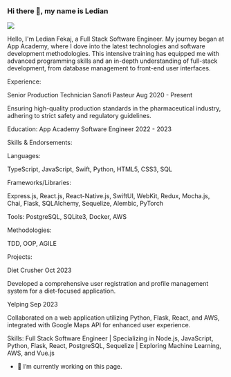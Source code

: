 ### Hi there 👋, my name is Ledian
![](https://arturssmirnovs.github.io/github-profile-readme-generator/images/banner.png)

Hello, I'm Ledian Fekaj, a Full Stack Software Engineer. My journey began at App Academy, where I dove into the latest technologies and software development methodologies. This intensive training has equipped me with advanced programming skills and an in-depth understanding of full-stack development, from database management to front-end user interfaces.

Experience:

Senior Production Technician Sanofi Pasteur Aug 2020 - Present

Ensuring high-quality production standards in the pharmaceutical industry, adhering to strict safety and regulatory guidelines.

Education: App Academy Software Engineer 2022 - 2023

Skills & Endorsements:

Languages:

TypeScript, JavaScript, Swift, Python, HTML5, CSS3, SQL

Frameworks/Libraries:

Express.js, React.js, React-Native.js, SwiftUI, WebKit, Redux, Mocha.js, Chai, Flask, SQLAlchemy, Sequelize, Alembic, PyTorch

Tools: PostgreSQL, SQLite3, Docker, AWS

Methodologies:

TDD, OOP, AGILE

Projects:

Diet Crusher Oct 2023

Developed a comprehensive user registration and profile management system for a diet-focused application.

Yelping Sep 2023

Collaborated on a web application utilizing Python, Flask, React, and AWS, integrated with Google Maps API for enhanced user experience.

Skills: Full Stack Software Engineer | Specializing in Node.js, JavaScript, Python, Flask, React, PostgreSQL, Sequelize | Exploring Machine Learning, AWS, and Vue.js

- 🔭 I’m currently working on this page. 





